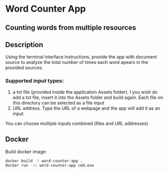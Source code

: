 # Word Counter App
## Counting words from multiple resources

## Description
Using the terminal interface instructions, provide the app with document source to analyze the total number of times each word apears in the provided sources.
### Supported input types:
1. a txt file (provided inside the application Assets folder). I you wish do add a txt file, insert it into the Assets folder and build again. Each file on this directory can be selected as a file input
2. URL address. Type the URL of a webpage and the app will add it as an input.

You can choose multiple inputs combined (files and URL addresses)
## Docker
Build docker image:

```sh
docker build -t word-counter-app .
docker run -it word-counter-app cmd.exe
```
